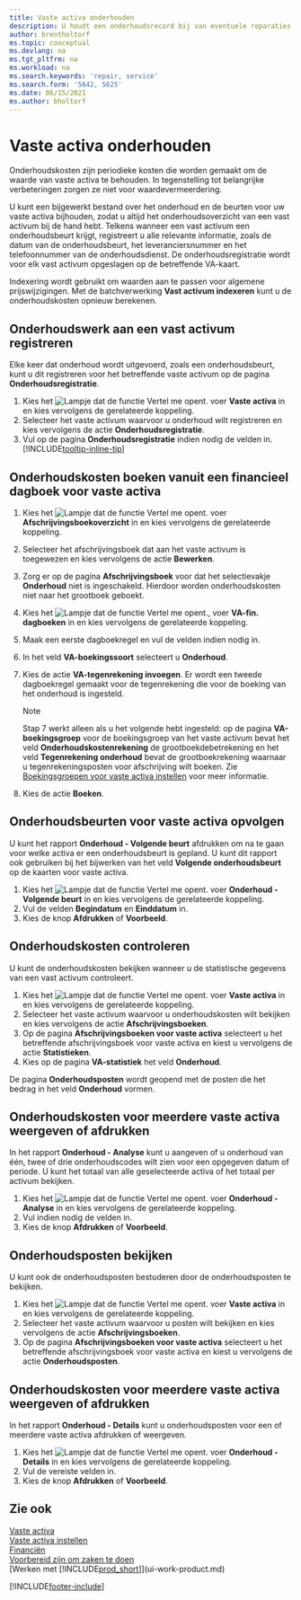 ```yaml
---
title: Vaste activa onderhouden
description: U houdt een onderhoudsrecord bij van eventuele reparaties en service aan een vast activum om de waarde van dat vaste activum te behouden.
author: brentholtorf
ms.topic: conceptual
ms.devlang: na
ms.tgt_pltfrm: na
ms.workload: na
ms.search.keywords: 'repair, service'
ms.search.form: '5642, 5625'
ms.date: 06/15/2021
ms.author: bholtorf
---
```

# Vaste activa onderhouden

Onderhoudskosten zijn periodieke kosten die worden gemaakt om de waarde van vaste activa te behouden. In tegenstelling tot belangrijke verbeteringen zorgen ze niet voor waardevermeerdering.

U kunt een bijgewerkt bestand over het onderhoud en de beurten voor uw vaste activa bijhouden, zodat u altijd het onderhoudsoverzicht van een vast activum bij de hand hebt. Telkens wanneer een vast activum een onderhoudsbeurt krijgt, registreert u alle relevante informatie, zoals de datum van de onderhoudsbeurt, het leveranciersnummer en het telefoonnummer van de onderhoudsdienst. De onderhoudsregistratie wordt voor elk vast activum opgeslagen op de betreffende VA-kaart.

Indexering wordt gebruikt om waarden aan te passen voor algemene prijswijzigingen. Met de batchverwerking **Vast activum indexeren** kunt u de onderhoudskosten opnieuw berekenen.

## Onderhoudswerk aan een vast activum registreren

Elke keer dat onderhoud wordt uitgevoerd, zoals een onderhoudsbeurt, kunt u dit registreren voor het betreffende vaste activum op de pagina **Onderhoudsregistratie**.  

1. Kies het ![Lampje dat de functie Vertel me opent.](media/ui-search/search_small.png "Vertel me wat u wilt doen") voer **Vaste activa** in en kies vervolgens de gerelateerde koppeling.  
2. Selecteer het vaste activum waarvoor u onderhoud wilt registreren en kies vervolgens de actie **Onderhoudsregistratie**.
3. Vul op de pagina **Onderhoudsregistratie** indien nodig de velden in. [!INCLUDE[tooltip-inline-tip](includes/tooltip-inline-tip_md.md)]  

## Onderhoudskosten boeken vanuit een financieel dagboek voor vaste activa

1. Kies het ![Lampje dat de functie Vertel me opent.](media/ui-search/search_small.png "Vertel me wat u wilt doen") voer **Afschrijvingsboekoverzicht** in en kies vervolgens de gerelateerde koppeling.  
2. Selecteer het afschrijvingsboek dat aan het vaste activum is toegewezen en kies vervolgens de actie **Bewerken**.
3. Zorg er op de pagina **Afschrijvingsboek** voor dat het selectievakje **Onderhoud** niet is ingeschakeld. Hierdoor worden onderhoudskosten niet naar het grootboek geboekt.
4. Kies het ![Lampje dat de functie Vertel me opent.](media/ui-search/search_small.png "Vertel me wat u wilt doen"), voer **VA-fin. dagboeken** in en kies vervolgens de gerelateerde koppeling.  
5. Maak een eerste dagboekregel en vul de velden indien nodig in.
6. In het veld **VA-boekingssoort** selecteert u **Onderhoud**.
7. Kies de actie **VA-tegenrekening invoegen**. Er wordt een tweede dagboekregel gemaakt voor de tegenrekening die voor de boeking van het onderhoud is ingesteld.

    > [!NOTE]  
    >   Stap 7 werkt alleen als u het volgende hebt ingesteld: op de pagina **VA-boekingsgroep** voor de boekingsgroep van het vaste activum bevat het veld **Onderhoudskostenrekening** de grootboekdebetrekening en het veld **Tegenrekening onderhoud** bevat de grootboekrekening waarnaar u tegenrekeningsposten voor afschrijving wilt boeken. Zie [Boekingsgroepen voor vaste activa instellen](fa-how-setup-general.md#to-set-up-fixed-asset-posting-groups) voor meer informatie.
8. Kies de actie **Boeken**.

## Onderhoudsbeurten voor vaste activa opvolgen

U kunt het rapport **Onderhoud - Volgende beurt** afdrukken om na te gaan voor welke activa er een onderhoudsbeurt is gepland. U kunt dit rapport ook gebruiken bij het bijwerken van het veld **Volgende onderhoudsbeurt** op de kaarten voor vaste activa.  

1. Kies het ![Lampje dat de functie Vertel me opent.](media/ui-search/search_small.png "Vertel me wat u wilt doen") voer **Onderhoud - Volgende beurt** in en kies vervolgens de gerelateerde koppeling.  
2. Vul de velden **Begindatum** en **Einddatum** in.  
3. Kies de knop **Afdrukken** of **Voorbeeld**.

## Onderhoudskosten controleren

U kunt de onderhoudskosten bekijken wanneer u de statistische gegevens van een vast activum controleert.  

1. Kies het ![Lampje dat de functie Vertel me opent.](media/ui-search/search_small.png "Vertel me wat u wilt doen") voer **Vaste activa** in en kies vervolgens de gerelateerde koppeling.
2. Selecteer het vaste activum waarvoor u onderhoudskosten wilt bekijken en kies vervolgens de actie **Afschrijvingsboeken**.
3. Op de pagina **Afschrijvingsboeken voor vaste activa** selecteert u het betreffende afschrijvingsboek voor vaste activa en kiest u vervolgens de actie **Statistieken**.
4. Kies op de pagina **VA-statistiek** het veld **Onderhoud**.

De pagina **Onderhoudsposten** wordt geopend met de posten die het bedrag in het veld **Onderhoud** vormen.

## Onderhoudskosten voor meerdere vaste activa weergeven of afdrukken

In het rapport **Onderhoud - Analyse** kunt u aangeven of u onderhoud van één, twee of drie onderhoudscodes wilt zien voor een opgegeven datum of periode. U kunt het totaal van alle geselecteerde activa of het totaal per activum bekijken.

1. Kies het ![Lampje dat de functie Vertel me opent.](media/ui-search/search_small.png "Vertel me wat u wilt doen") voer **Onderhoud - Analyse** in en kies vervolgens de gerelateerde koppeling.
2. Vul indien nodig de velden in.
3. Kies de knop **Afdrukken** of **Voorbeeld**.

## Onderhoudsposten bekijken

U kunt ook de onderhoudsposten bestuderen door de onderhoudsposten te bekijken.  

1. Kies het ![Lampje dat de functie Vertel me opent.](media/ui-search/search_small.png "Vertel me wat u wilt doen") voer **Vaste activa** in en kies vervolgens de gerelateerde koppeling.
2. Selecteer het vaste activum waarvoor u posten wilt bekijken en kies vervolgens de actie **Afschrijvingsboeken**.
3. Op de pagina **Afschrijvingsboeken voor vaste activa** selecteert u het betreffende afschrijvingsboek voor vaste activa en kiest u vervolgens de actie **Onderhoudsposten**.

## Onderhoudskosten voor meerdere vaste activa weergeven of afdrukken

In het rapport **Onderhoud - Details** kunt u onderhoudsposten voor een of meerdere vaste activa afdrukken of weergeven.  

1. Kies het ![Lampje dat de functie Vertel me opent.](media/ui-search/search_small.png "Vertel me wat u wilt doen") voer **Onderhoud - Details** in en kies vervolgens de gerelateerde koppeling.
2. Vul de vereiste velden in.
3. Kies de knop **Afdrukken** of **Voorbeeld**.

## Zie ook

[Vaste activa](fa-manage.md)  
[Vaste activa instellen](fa-setup.md)  
[Financiën](finance.md)  
[Voorbereid zijn om zaken te doen](ui-get-ready-business.md)  
[Werken met [!INCLUDE[prod_short](includes/prod_short.md)]](ui-work-product.md)


[!INCLUDE[footer-include](includes/footer-banner.md)]

